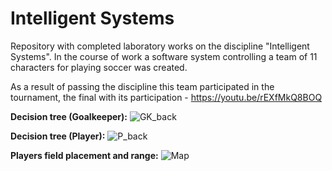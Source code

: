 # Intelligent Systems

Repository with completed laboratory works on the discipline "Intelligent Systems". In the course of work a software system controlling a team of 11 characters for playing soccer was created. 

As a result of passing the discipline this team participated in the tournament, the final with its participation - https://youtu.be/rEXfMkQ8BOQ

**Decision tree (Goalkeeper):**
![GK_back](https://github.com/ImSOLty/IS/assets/48078801/413ff7ed-d7b6-4b03-b07a-3aaa84c46fa5)

**Decision tree (Player):**
![P_back](https://github.com/ImSOLty/IS/assets/48078801/c5fafd8f-9a89-48de-a873-b2a7229430a0)

**Players field placement and range:**
![Map](https://github.com/ImSOLty/IS/assets/48078801/b1a53d80-3512-4693-b465-1498c9847913)
